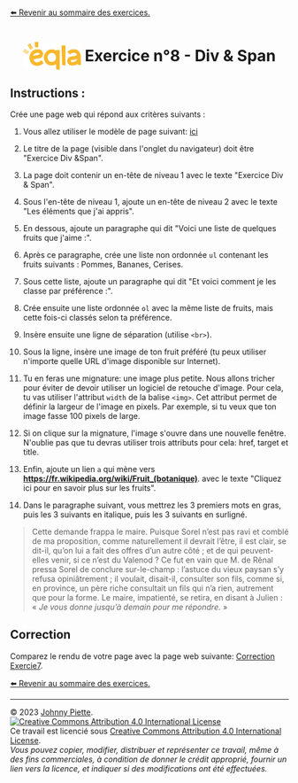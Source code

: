 
[:arrow_left: Revenir au sommaire des exercices.](/Exercices/README.md#exercices)
<h1 id="exercice8" style="display: flex; align-items: center; justify-content: center;">
    <img src="/Images/Eqla.png" style="height:50px" alt="Logo d'Eqla">
    &nbsp;Exercice n°8 - Div & Span
</h1>

## Instructions :

Crée une page web qui répond aux critères suivants :

1. Vous allez utiliser le modèle de page suivant: [ici](https://zamboyle.github.io/htmlpreview/?https://github.com/ZamBoyle/Eqla_HTML/blob/master/Exercices/template.html)




1. Le titre de la page (visible dans l'onglet du navigateur) doit être "Exercice Div &Span".
2. La page doit contenir un en-tête de niveau 1 avec le texte "Exercice Div & Span".
3. Sous l'en-tête de niveau 1, ajoute un en-tête de niveau 2 avec le texte "Les éléments que j'ai appris".
4. En dessous, ajoute un paragraphe qui dit "Voici une liste de quelques fruits que j'aime :".
5. Après ce paragraphe, crée une liste non ordonnée `ul` contenant les fruits suivants : Pommes, Bananes, Cerises.
6. Sous cette liste, ajoute un paragraphe qui dit "Et voici comment je les classe par préférence :".
7. Crée ensuite une liste ordonnée `ol` avec la même liste de fruits, mais cette fois-ci classés selon ta préférence.
8. Insère ensuite une ligne de séparation (utilise `<br>`).
9. Sous la ligne, insère une image de ton fruit préféré (tu peux utiliser n'importe quelle URL d'image disponible sur Internet).
10. Tu en feras une mignature: une image plus petite. Nous allons tricher pour éviter de devoir utiliser un logiciel de retouche d'image. Pour cela, tu vas utiliser l'attribut `width` de la balise `<img>`. Cet attribut permet de définir la largeur de l'image en pixels. Par exemple, si tu veux que ton image fasse 100 pixels de large.
11. Si on clique sur la mignature, l'image s'ouvre dans une nouvelle fenêtre. N'oublie pas que tu devras utiliser trois attributs pour cela: href, target et title.
12. Enfin, ajoute un lien `a` qui mène vers **https://fr.wikipedia.org/wiki/Fruit_(botanique)**.
 avec le texte "Cliquez ici pour en savoir plus sur les fruits".
 13. Dans le paragraphe suivant, vous mettrez les 3 premiers mots en gras, puis les 3 suivants en italique, puis les 3 suivants en surligné.
 > Cette demande frappa le maire. Puisque Sorel n’est pas ravi et comblé de ma proposition, comme naturellement il devrait l’être, il est clair, se dit-il, qu’on lui a fait des offres d’un autre côté ; et de qui peuvent-elles venir, si ce n’est du Valenod ? Ce fut en vain que M. de Rênal pressa Sorel de conclure sur-le-champ : l’astuce du vieux paysan s’y refusa opiniâtrement ; il voulait, disait-il, consulter son fils, comme si, en province, un père riche consultait un fils qui n’a rien, autrement que pour la forme. Le maire, impatienté, se retira, en disant à Julien : « <em>Je vous donne jusqu’à demain pour me répondre. </em>»

## Correction
Comparez le rendu de votre page avec la page web suivante: [Correction Exercie7](http://zamboyle.github.io/htmlpreview/?https://github.com/ZamBoyle/Eqla_HTML/blob/master/Exercices/Corrections/pages/Exercice7.html).

[:arrow_left: Revenir au sommaire des exercices.](/Exercices/README.md#exercices)

---
&copy; 2023 [Johnny Piette](https://github.com/ZamBoyle).  
[![Creative Commons Attribution 4.0 International License](https://i.creativecommons.org/l/by/4.0/88x31.png)](https://creativecommons.org/licenses/by/4.0/)  
Ce travail est licencié sous [Creative Commons Attribution 4.0 International License](https://creativecommons.org/licenses/by/4.0/).   
_Vous pouvez copier, modifier, distribuer et représenter ce travail, même à des fins commerciales, à condition de donner le crédit approprié, fournir un lien vers la licence, et indiquer si des modifications ont été effectuées._
